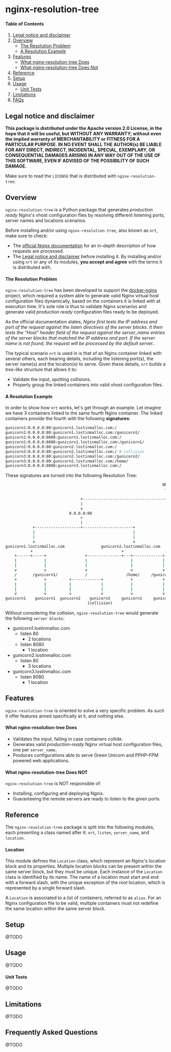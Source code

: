 # **nginx-resolution-tree**
#### Table of Contents
1. [Legal notice and disclaimer](#legal-notice-and-disclaimer)
2. [Overview](#overview)
    * [The Resolution Problem](#the-resolution-problem)
    * [A Resolution Example](#a-resolution-example)
3. [Features](#features)
    * [What nginx-resolution-tree Does](#what-nginx-resolution-tree-does)
    * [What nginx-resolution-tree Does Not](#what-nginx-resolution-tree-does-not)
4. [Reference](#reference)
5. [Setup](#setup)
6. [Usage](#usage)
    * [Unit Tests](#unit-tests)
7. [Limitations](#limitations)
8. [FAQs](#faqs)

## **Legal notice and disclaimer**
**This package is distributed under the Apache version 2.0 License, in the hope that it will be useful, but WITHOUT ANY WARRANTY; without even the implied warranty of MERCHANTABILITY or FITNESS FOR A PARTICULAR PURPOSE. IN NO EVENT  SHALL THE AUTHOR(s) BE LIABLE FOR ANY DIRECT, INDIRECT, INCIDENTAL, SPECIAL, EXEMPLARY, OR CONSEQUENTIAL DAMAGES ARISING IN ANY WAY OUT OF THE USE OF THIS SOFTWARE, EVEN IF ADVISED OF THE POSSIBILITY OF  SUCH DAMAGE.**

Make sure to read the `LICENSE` that is distributed with `nginx-resolution-tree`.

## Overview
`nginx-resolution-tree` is a Python package that generates *production ready* Nginx's vhost configuration files by resolving different listening ports, server names and locations scenarios. 

Before installing and/or using `nginx-resolution-tree`, also known as `nrt`, make sure to check:

 - The [official Nginx documentation](http://nginx.org/en/docs/http/request_processing.html) for an in-depth description of how requests are processed.
 - The [Legal notice and disclaimer](#legal-notice-and-disclaimer) before installing it. By installing and/or using `nrt` or any of its modules, **you accept and agree** with the terms it is distributed with.

#### The Resolution Problem
`nginx-resolution-tree` has been developed to support the [docker-nginx](https://github.com/jaschac/docker-nginx) project, which required a system able to generate valid Nginx virtual host configuration files dynamically, based on the containers it is linked with at execution time. It's sole role is thus to validate Nginx scenarios and generate valid *production ready* configuration files ready to be deployed.

As the official documentation states, *Nginx first tests the IP address and port of the request against the listen directives of the server blocks. It then tests the “Host” header field of the request against the server_name entries of the server blocks that matched the IP address and port. If the server name is not found, the request will be processed by the default server.*.

The typical scenario `nrt` is used in is that of an Nginx container linked with several others, each bearing details, including the listening port(s), the server name(s) and the location(s) to serve. Given these details, `nrt` builds a *tree-like* structure that allows it to:

 - Validate the input, spotting collisions.
 - Properly group the linked containers into valid vhost configuration files.

#### A Resolution Example
In order to show how `nrt` works, let's get through an example. Let imagine we have 3 containers linked to the same fourth Nginx container. The linked containers provide the fourth with the following **signatures**:

```sh
gunicorn1:0.0.0.0:80:gunicorn1.lostinmalloc.com:/
gunicorn1:0.0.0.0:80:gunicorn1.lostinmalloc.com:/gunicorn1/
gunicorn1:0.0.0.0:8080:gunicorn1.lostinmalloc.com:/
gunicorn1:0.0.0.0:8080:gunicorn1.lostinmalloc.com:/gunicorn1/
gunicorn2:0.0.0.0:80:gunicorn2.lostinmalloc.com:/
gunicorn3:0.0.0.0:80:gunicorn2.lostinmalloc.com:/ # collision
gunicorn3:0.0.0.0:80:gunicorn2.lostinmalloc.com:/gunicorn2/
gunicorn3:0.0.0.0:80:gunicorn2.lostinmalloc.com:/home/
gunicorn3:0.0.0.0:8080:gunicorn3.lostinmalloc.com:/
```
These signatures are turned into the following Resolution Tree:
```sh
                                                                     NRT
                                                                      +
                                                                      |
                                 +------------------------------------+--------------------------------------+
                                 |                                                                           |
                                 v                                                                           v
                            0.0.0.0:80                                                                  0.0.0.0:8080
                                 +                                                                           +
                                 |                                                                           |
            +--------------------+----------------------+                      +-----------------------------+-------------+
            |                                           |                      |                                           |
            |                                           |                      |                                           |
            v                                           v                      v                                           v
gunicorn1.lostinmalloc.com                gunicorn2.lostinmalloc.com    gunicorn1.lostinmalloc.com       gunicorn3.lostinmalloc.com
           +                                       +                               +                               +
    +------+-----+                 +---------------+---+-------------+             |                               |
    |            |                 |                   |             |             |                               |
    |            |                 |                   |             |             |                               |
    v            v                 v                   v             v             v                               v
    /       /gunicorn1/            /                 /home/     /gunicorn2/        /                               /
    +            +          +-------------+            +             +             +                               +
    |            |          |             |            |             |             |                               |
    |            |          |             |            |             |             |                               |
    v            v          v             v            v             v             v                               v
gunicorn1    gunicorn1  gunicorn2    gunicorn3     gunicorn1     gunicorn1     gunicorn1                       gunicorn3
                                    (collision)
```
Without considering the collision, `nginx-resolution-tree` would generate the following `server blocks`:

 - gunicorn1.lostinmalloc.com
   - listen 80
     - 2 locations
   - listen 8080
     - 1 location
 - gunicorn2.lostinmalloc.com
   - listen 80
     - 3 locations
 - gunicorn3.lostinmalloc.com
   - listen 8080
     - 1 location

## Features
`nginx-resolution-tree` is oriented to solve a very specific problem. As such it offer features aimed specifically at it, and nothing else.

#### What nginx-resolution-tree Does

 - Validates the input, failing in case containers collide.
 - Generates valid *production-ready* Nginx virtual host configuration files, one per `server_name`. 
 - Produces configurations able to serve Green Unicorn and PPHP-FPM powered web applications.

#### What nginx-resolution-tree Does NOT
`nginx-resolution-tree`  is NOT responsible of:

 - Installing, configuring and deploying Ngnix.
 - Guaranteeing the remote servers are ready to listen to the given ports.

## Reference
The `nginx-resolution-tree` package is split into the following modules, each presenting a class named after it: `nrt`, `listen`, `server_name`, and `location`.

#### Location
This module defines the `Location` class, which represent an Nginx's location block and its
properties. Multiple location blocks can be present within the same server block, but they must be
unique. Each instance of the `Location` class is identified by its name. The name of a location must
start and end with a forward slash, with the unique exception of the root location, which is
represented by a single forward slash.

A `Location` is associated to a list of containers, referred to as `alias`. For an Nginx configuration
file to be valid, multiple containers must not redefine the same location within the same server
block.

## Setup
@TODO

## Usage
@TODO

#### Unit Tests
@TODO

## Limitations
@TODO

## Frequently Asked Questions
@TODO


